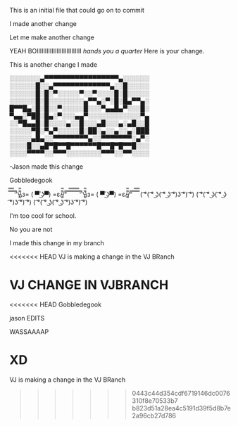 This is an initial file that could go on to commit

I made another change

Let me make another change


YEAH BOIIIIIIIIIIIIIIIIIIIIIIIIIII
*hands you a quarter*
Here is your change.

This is another change I made





░░░░░░░▄▀▀▀▀▀▀▀▀▀▀▀▀▀▀▀▀▀▄░░░░░░
░░░░░░█░░▄▀▀▀▀▀▀▀▀▀▀▀▀▀▄░░█░░░░░
░░░░░░█░█░▀░░░░░▀░░▀░░░░█░█░░░░░
░░░░░░█░█░░░░░░░░▄▀▀▄░▀░█░█▄▀▀▄░
█▀▀█▄░█░█░░▀░░░░░█░░░▀▄▄█▄▀░░░█░
▀▄▄░▀██░█▄░▀░░░▄▄▀░░░░░░░░░░░░▀▄
░░▀█▄▄█░█░░░░▄░░█░░░▄█░░░▄░▄█░░█
░░░░░▀█░▀▄▀░░░░░█░██░▄░░▄░░▄░███
░░░░░▄█▄░░▀▀▀▀▀▀▀▀▄░░▀▀▀▀▀▀▀░▄▀░
░░░░█░░▄█▀█▀▀█▀▀▀▀▀▀█▀▀█▀█▀▀█░░░
░░░░▀▀▀▀░░▀▀▀░░░░░░░░▀▀▀░░▀▀░░░░

-Jason made this change


Gobbledegook



̿̿ ̿̿ ̿̿ ̿'̿'\̵͇̿̿\з= ( ▀ ͜͞ʖ▀) =ε/̵͇̿̿/’̿’̿ ̿ ̿̿ ̿̿ ̿̿
̿̿ ̿̿ ̿̿ ̿'̿'\̵͇̿̿\з= ( ▀ ͜͞ʖ▀) =ε/̵͇̿̿/’̿’̿ ̿ ̿̿ ̿̿ ̿̿
( ͡°( ͡° ͜ʖ( ͡° ͜ʖ ͡°)ʖ ͡°) ͡°)
( ͡°( ͡° ͜ʖ( ͡° ͜ʖ ͡°)ʖ ͡°) ͡°)
( ͡°( ͡° ͜ʖ( ͡° ͜ʖ ͡°)ʖ ͡°) ͡°)










I'm too cool for school.



No you are not

I made this change in my branch

<<<<<<< HEAD
VJ is making a change in the VJ BRanch

VJ CHANGE IN VJBRANCH
=======
<<<<<<< HEAD
Gobbledegook


jason  EDITS






WASSAAAAP









XD
=======
VJ is making a change in the VJ BRanch
>>>>>>> 0443c44d354cdf6719146dc0076310f8e70533b7
>>>>>>> b823d51a28ea4c5191d39f5d8b7e2a96cb27d786
